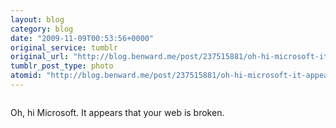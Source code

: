```yaml
---
layout: blog
category: blog
date: "2009-11-09T00:53:56+0000"
original_service: tumblr
original_url: "http://blog.benward.me/post/237515881/oh-hi-microsoft-it-appears-that-your-web-is"
tumblr_post_type: photo
atomid: "http://blog.benward.me/post/237515881/oh-hi-microsoft-it-appears-that-your-web-is"
---
```

<figure class="photo">
  <img src="http://benward.me/res/tumblr/media/237515881/0.jpg" alt="">
</figure>

Oh, hi Microsoft. It appears that your web is broken.
